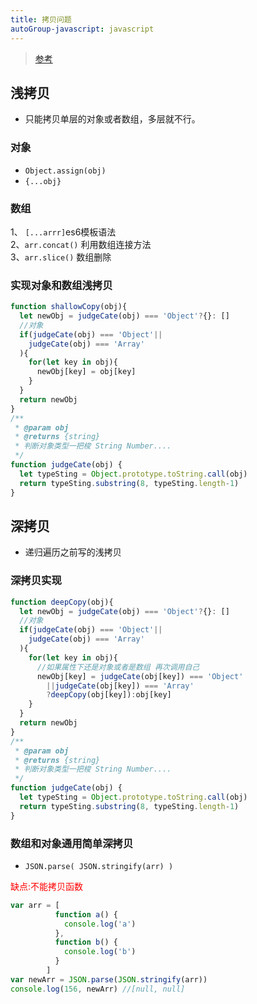```yaml
---
title: 拷贝问题
autoGroup-javascript: javascript  
---
```

 
<Meta/>  
 
> [参考](https://github.com/mqyqingfeng/Blog/issues/32?tdsourcetag=s_pctim_aiomsg)
## 浅拷贝
* 只能拷贝单层的对象或者数组，多层就不行。
### 对象
* `Object.assign(obj)`
* `{...obj}`
### 数组
1、 `[...arrr]`es6模板语法  
2、`arr.concat()` 利用数组连接方法  
3、`arr.slice()` 数组删除
 
### 实现对象和数组浅拷贝
```js
function shallowCopy(obj){
  let newObj = judgeCate(obj) === 'Object'?{}: []
  //对象
  if(judgeCate(obj) === 'Object'||
    judgeCate(obj) === 'Array'
  ){
    for(let key in obj){
      newObj[key] = obj[key]
    }
  }
  return newObj
}
/**
 * @param obj
 * @returns {string}
 * 判断对象类型一把梭 String Number....
 */
function judgeCate(obj) {
  let typeSting = Object.prototype.toString.call(obj)
  return typeSting.substring(8, typeSting.length-1)
}
```
  
## 深拷贝
* 递归遍历之前写的浅拷贝
### 深拷贝实现
```js
function deepCopy(obj){
  let newObj = judgeCate(obj) === 'Object'?{}: []
  //对象
  if(judgeCate(obj) === 'Object'||
    judgeCate(obj) === 'Array'
  ){
    for(let key in obj){
      //如果属性下还是对象或者是数组 再次调用自己
      newObj[key] = judgeCate(obj[key]) === 'Object'
        ||judgeCate(obj[key]) === 'Array'
        ?deepCopy(obj[key]):obj[key]
    }
  }
  return newObj
}
/**
 * @param obj
 * @returns {string}
 * 判断对象类型一把梭 String Number....
 */
function judgeCate(obj) {
  let typeSting = Object.prototype.toString.call(obj)
  return typeSting.substring(8, typeSting.length-1)
}
```  
### 数组和对象通用简单深拷贝
* `JSON.parse( JSON.stringify(arr) )` 

<font color="red">缺点:不能拷贝函数</font>  
```js
var arr = [
          function a() {
            console.log('a')
          },
          function b() {
            console.log('b')
          }
        ]
var newArr = JSON.parse(JSON.stringify(arr))
console.log(156, newArr) //[null, null]
```
